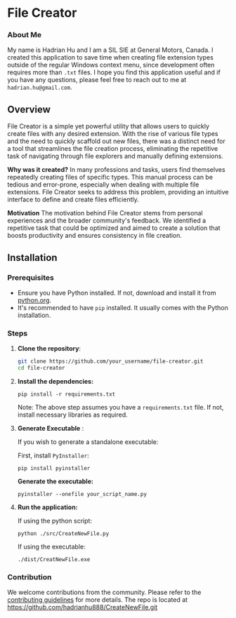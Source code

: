 # File Creator

### About Me 

My name is Hadrian Hu and I am a SIL SIE at General Motors, Canada. I created this application to save time when creating file extension types outside of the regular Windows context menu, since development often requires more than ```.txt``` files. I hope you find this application useful and if you have any questions, please feel free to reach out to me at ```hadrian.hu@gmail.com```. 

## Overview

File Creator is a simple yet powerful utility that allows users to quickly create files with any desired extension. With the rise of various file types and the need to quickly scaffold out new files, there was a distinct need for a tool that streamlines the file creation process, eliminating the repetitive task of navigating through file explorers and manually defining extensions.

**Why was it created?**
In many professions and tasks, users find themselves repeatedly creating files of specific types. This manual process can be tedious and error-prone, especially when dealing with multiple file extensions. File Creator seeks to address this problem, providing an intuitive interface to define and create files efficiently.

**Motivation**
The motivation behind File Creator stems from personal experiences and the broader community's feedback. We identified a repetitive task that could be optimized and aimed to create a solution that boosts productivity and ensures consistency in file creation.

## Installation

### Prerequisites

- Ensure you have Python installed. If not, download and install it from [python.org](https://www.python.org/downloads/).
- It's recommended to have `pip` installed. It usually comes with the Python installation.

### Steps

1. **Clone the repository**:

   ```bash
   git clone https://github.com/your_username/file-creator.git
   cd file-creator
   ```
2. **Install the dependencies:**

    ```
    pip install -r requirements.txt
    ```

    Note: The above step assumes you have a `requirements.txt` file. If not, install necessary libraries as required.

3. **Generate Executable** :

    If you wish to generate a standalone executable:

   First, install `PyInstaller`:

    ```
    pip install pyinstaller
    ```

    **Generate the executable:** 

    ```
    pyinstaller --onefile your_script_name.py 
    ```
    
4. **Run the application:**
   
   If using the python script: 

   ```
   python ./src/CreateNewFile.py
   ```

    If using the executable:

    ```./dist/CreateNewFile.exe
    ./dist/CreatNewFile.exe
    ```

### Contribution 

We welcome contributions from the community. Please refer to the [contributing guidelines](CONTRIBUTING.md) for more details. The repo is located at <https://github.com/hadrianhu888/CreateNewFile.git>
